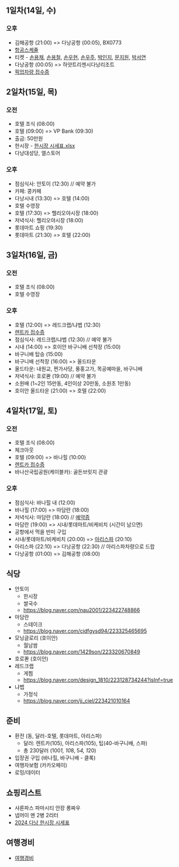 ## 1일차(14일, 수)
### 오후
- 김해공항 (21:00) => 다낭공항 (00:05), BX0773
- [항공스케쥴](./항공스케쥴.png)
- 티켓 - [손용채](./인보이스/항공권_SON_YONGCHAE.pdf), [손용철](./인보이스/항공권_SON_YONGCHEOL.pdf), [손우현](./인보이스/항공권_SON_WOOHYEON.pdf), [손우주](./인보이스/항공권_SON_WOOJOO.pdf), [박인지](./인보이스/항공권_PARK_INJI.pdf), [문지원](./인보이스/항공권_MUN_JIWON.pdf), [박서연](./인보이스/항공권_PARK_SEOYEON.pdf)
- 다낭공항 (00:05) => 하얏트리젠시다낭리조트
- [픽업차량 접수증](./인보이스/픽업차량_접수증_0815.png)


## 2일차(15일, 목) 
### 오전
- 호텔 조식 (08:00)
- 호텔 (09:00) => VP Bank (09:30)
- 출금: 50만원
- 한시장 - [한시장 시세표.xlsx](./한시장%20시세표.xlsx)
- 다낭대성당, 엘스토어
### 오후
- 점심식사: 안토이 (12:30) // 예약 불가
- 카페: 콩카페
- 다낭시내 (13:30) => 호텔 (14:00)
- 호텔 수영장
- 호텔 (17:30) => 헬리오야시장 (18:00)
- 저녁식사: 헬리오야시장 (18:00)
- 롯데마트 쇼핑 (19:30)
- 롯데마트 (21:30) =>  호텔 (22:00)


## 3일차(16일, 금)
### 오전
- 호텔 조식 (08:00)
- 호텔 수영장
### 오후
- 호텔 (12:00) => 레드크랩/냐벱 (12:30)
- [렌트카 접수증](./인보이스/렌트카_접수증_0816.png)
- 점심식사: 레드크랩/냐벱 (12:30) // 예약 불가
- 시내 (14:00) => 호이안 바구니배 선착장 (15:00)
- 바구니배 탑승 (15:00)
- 바구니배 선착장 (16:00) => 올드타운
- 올드타운: 내원교, 쩐가사당, 풍홍고가, 목공예마을, 바구니배
- 저녁식사: 호로콴 (19:00) // 예약 불가
- 소원배 (1~2인 15만동, 4인이상 20만동, 소원초 1만동)
- 호이안 올드타운 (21:00) => 호텔 (22:00)


## 4일차(17일, 토)
### 오전
- 호텔 조식 (08:00)
- 체크아웃
- 호텔 (09:00) => 바나힐 (10:00)
- [렌트카 접수증](./인보이스/렌트카_접수증_0817.png)
- 바나산국립공원(케이블카): 골든브릿지 관광
### 오후
- 점심식사:  바나힐 내 (12:00)
- 바나힐 (17:00) => 마담란 (18:00)
- 저녁식사: 마담란 (18:00) // [예약증](./인보이스/마담란_예약증.pdf)
- 마담란 (19:00) => 시내/롯데마트/비케비치 (시간이 남으면)
- 공항에서 먹을 반미 구입
- 시내/롯데마트/비케비치 (20:00) => [아리스파](https://cafe.naver.com/happyibook/3513452) (20:10)
- 아리스파 (22:10) => 다낭공항 (22:30) // 아리스파차량으로 드랍
- 다낭공항 (01:00) => 김해공항 (08:00)

## 식당
- 안토이
	- 한시장
	- 쌀국수
	- https://blog.naver.com/nau2001/223422748866
- 마담란
	- 스테이크
	- https://blog.naver.com/cidfgysd94/223325465695
- 모닝글로리 (호이안)
	- 월남쌈
	- https://blog.naver.com/1429son/223320670849
- 호로콴 (호이안)
- 레드크랩
	- 게찜
	- https://blog.naver.com/design_1810/223128734244?isInf=true
- 냐벱
	- 가정식
	- https://blog.naver.com/jj_ciel/223421010164

## 준비
- 환전 (동, 달러-호텔, 롯데마트, 아리스파)
  - 달러: 렌트카(105), 아리스파(105), 팁(40-바구니배, 스파)
  - 총 230달러 (100*1, 10*8, 5*4, 1*20)
- 입장권 구입 (바나힐, 바구니배 - 클록)
- 여행자보험 (카카오페이)
- 로밍/데이터

## 쇼핑리스트
- 샤론파스 파마시티 안캉 롱짜우
- 넵머이 멘 2병 2리터
- [2024 다낭 한시장 시세표](https://www.tourtoctoc.com/news/articleView.html?idxno=4302)

## 여행경비
  - [여행경비](https://docs.google.com/spreadsheets/d/1zcDXHiTaQrRLz6FkHhi6rZWPcUvloJYU/edit?usp=sharing&ouid=103581892061806600838&rtpof=true&sd=true)